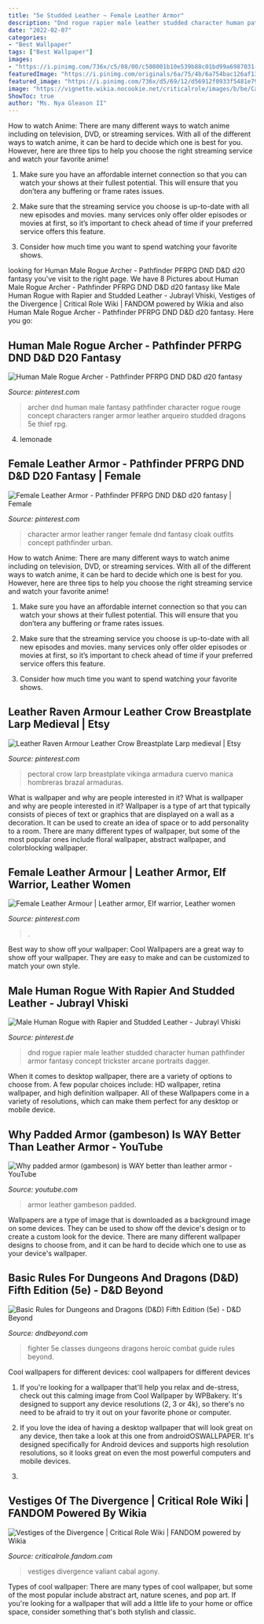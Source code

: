 ```yaml
---
title: "5e Studded Leather ~ Female Leather Armor"
description: "Dnd rogue rapier male leather studded character human pathfinder armor fantasy concept trickster arcane portraits dagger"
date: "2022-02-07"
categories:
- "Best Wallpaper"
tags: ["Best Wallpaper"]
images:
- "https://i.pinimg.com/736x/c5/08/00/c508001b10e539b88c01bd99a6987031--art-pics-character-art.jpg"
featuredImage: "https://i.pinimg.com/originals/6a/75/4b/6a754bac126af132059381469961d645.jpg"
featured_image: "https://i.pinimg.com/736x/d5/69/12/d56912f0933f5481e796bd30047a9e5c.jpg"
image: "https://vignette.wikia.nocookie.net/criticalrole/images/b/be/Cabal&#039;s_Ruin_-_Agony_-_Armor_of_Valiant_Soul_-_Circlet_of_Barbed_Vision.png/revision/latest?cb=20190104062614"
ShowToc: true
author: "Ms. Nya Gleason II"
---
```



How to watch Anime: There are many different ways to watch anime including on television, DVD, or streaming services.
With all of the different ways to watch anime, it can be hard to decide which one is best for you. However, here are three tips to help you choose the right streaming service and watch your favorite anime!
1. Make sure you have an affordable internet connection so that you can watch your shows at their fullest potential. This will ensure that you don’tera any buffering or frame rates issues.

2. Make sure that the streaming service you choose is up-to-date with all new episodes and movies. many services only offer older episodes or movies at first, so it’s important to check ahead of time if your preferred service offers this feature.

3. Consider how much time you want to spend watching your favorite shows.

	

		
looking for Human Male Rogue Archer - Pathfinder PFRPG DND D&amp;D d20 fantasy you've visit to the right page. We have 8 Pictures about Human Male Rogue Archer - Pathfinder PFRPG DND D&amp;D d20 fantasy like Male Human Rogue with Rapier and Studded Leather - Jubrayl Vhiski, Vestiges of the Divergence | Critical Role Wiki | FANDOM powered by Wikia and also Human Male Rogue Archer - Pathfinder PFRPG DND D&amp;D d20 fantasy. Here you go:
		
    
## Human Male Rogue Archer - Pathfinder PFRPG DND D&amp;D D20 Fantasy

<img loading=lazy src="https://i.pinimg.com/736x/c5/08/00/c508001b10e539b88c01bd99a6987031--art-pics-character-art.jpg" onerror="this.onerror=null;this.src='https://tse2.mm.bing.net/th?id=OIP.ObKUzFn08HjrAJKe6NkvBwHaLs&amp;pid=15.1';" alt="Human Male Rogue Archer - Pathfinder PFRPG DND D&amp;D d20 fantasy">

_Source: pinterest.com_

>archer dnd human male fantasy pathfinder character rogue rouge concept characters ranger armor leather arqueiro studded dragons 5e thief rpg. 

	

4. lemonade 

    
## Female Leather Armor - Pathfinder PFRPG DND D&amp;D D20 Fantasy | Female

<img loading=lazy src="https://i.pinimg.com/originals/6a/75/4b/6a754bac126af132059381469961d645.jpg" onerror="this.onerror=null;this.src='https://tse4.mm.bing.net/th?id=OIP.qE7gomKlQv0OKribi5UmhQAAAA&amp;pid=15.1';" alt="Female Leather Armor - Pathfinder PFRPG DND D&amp;D d20 fantasy | Female">

_Source: pinterest.com_

>character armor leather ranger female dnd fantasy cloak outfits concept pathfinder urban. 

	

How to watch Anime: There are many different ways to watch anime including on television, DVD, or streaming services.
With all of the different ways to watch anime, it can be hard to decide which one is best for you. However, here are three tips to help you choose the right streaming service and watch your favorite anime!
1. Make sure you have an affordable internet connection so that you can watch your shows at their fullest potential. This will ensure that you don’tera any buffering or frame rates issues.

2. Make sure that the streaming service you choose is up-to-date with all new episodes and movies. many services only offer older episodes or movies at first, so it’s important to check ahead of time if your preferred service offers this feature.

3. Consider how much time you want to spend watching your favorite shows.

    
## Leather Raven Armour Leather Crow Breastplate Larp Medieval | Etsy

<img loading=lazy src="https://i.pinimg.com/736x/e9/87/11/e98711ed9d543979f9b17906dd460032.jpg" onerror="this.onerror=null;this.src='https://tse4.mm.bing.net/th?id=OIP.K_SunpVaNlCFeFY0E9jfiQHaHH&amp;pid=15.1';" alt="Leather Raven Armour Leather Crow Breastplate Larp medieval | Etsy">

_Source: pinterest.com_

>pectoral crow larp breastplate vikinga armadura cuervo manica hombreras brazal armaduras. 

	

What is wallpaper and why are people interested in it?
What is wallpaper and why are people interested in it?
Wallpaper is a type of art that typically consists of pieces of text or graphics that are displayed on a wall as a decoration. It can be used to create an idea of space or to add personality to a room. There are many different types of wallpaper, but some of the most popular ones include floral wallpaper, abstract wallpaper, and colorblocking wallpaper.

    
## Female Leather Armour | Leather Armor, Elf Warrior, Leather Women

<img loading=lazy src="https://i.pinimg.com/736x/d5/69/12/d56912f0933f5481e796bd30047a9e5c.jpg" onerror="this.onerror=null;this.src='https://tse3.mm.bing.net/th?id=OIP.vTt3i9UKT-0y9DoBMzSADwHaKC&amp;pid=15.1';" alt="Female Leather Armour | Leather armor, Elf warrior, Leather women">

_Source: pinterest.com_

>. 

	

Best way to show off your wallpaper:
Cool Wallpapers are a great way to show off your wallpaper. They are easy to make and can be customized to match your own style.

    
## Male Human Rogue With Rapier And Studded Leather - Jubrayl Vhiski

<img loading=lazy src="https://i.pinimg.com/originals/83/ae/f7/83aef79b90b2fc543771ecfc1b3d8b51.png" onerror="this.onerror=null;this.src='https://tse2.mm.bing.net/th?id=OIP.UNI7n-5iVHasYs3-fHsEoAHaLf&amp;pid=15.1';" alt="Male Human Rogue with Rapier and Studded Leather - Jubrayl Vhiski">

_Source: pinterest.de_

>dnd rogue rapier male leather studded character human pathfinder armor fantasy concept trickster arcane portraits dagger. 

	

When it comes to desktop wallpaper, there are a variety of options to choose from. A few popular choices include: HD wallpaper, retina wallpaper, and high definition wallpaper. All of these Wallpapers come in a variety of resolutions, which can make them perfect for any desktop or mobile device. 

    
## Why Padded Armor (gambeson) Is WAY Better Than Leather Armor - YouTube

<img loading=lazy src="https://i.ytimg.com/vi/-uWDCDJD_4w/maxresdefault.jpg" onerror="this.onerror=null;this.src='https://tse1.mm.bing.net/th?id=OIP.YONmaUZ-nlmklnGNsCcQfQHaEK&amp;pid=15.1';" alt="Why padded armor (gambeson) is WAY better than leather armor - YouTube">

_Source: youtube.com_

>armor leather gambeson padded. 

	

Wallpapers are a type of image that is downloaded as a background image on some devices. They can be used to show off the device's design or to create a custom look for the device. There are many different wallpaper designs to choose from, and it can be hard to decide which one to use as your device's wallpaper.

    
## Basic Rules For Dungeons And Dragons (D&amp;D) Fifth Edition (5e) - D&amp;D Beyond

<img loading=lazy src="https://media-waterdeep.cursecdn.com/attachments/thumbnails/0/697/400/475/c3fighterintro.png" onerror="this.onerror=null;this.src='https://tse1.mm.bing.net/th?id=OIP.eff6QzGZh3yJ9u-aMx0WCgAAAA&amp;pid=15.1';" alt="Basic Rules for Dungeons and Dragons (D&amp;D) Fifth Edition (5e) - D&amp;D Beyond">

_Source: dndbeyond.com_

>fighter 5e classes dungeons dragons heroic combat guide rules beyond. 

	

Cool wallpapers for different devices:
cool wallpapers for different devices 

1. If you're looking for a wallpaper that'll help you relax and de-stress, check out this calming image from Cool Wallpaper by WPBakery. It's designed to support any device resolutions (2, 3 or 4k), so there's no need to be afraid to try it out on your favorite phone or computer.

2. If you love the idea of having a desktop wallpaper that will look great on any device, then take a look at this one from androidOSWALLPAPER. It's designed specifically for Android devices and supports high resolution resolutions, so it looks great on even the most powerful computers and mobile devices.

3.

    
## Vestiges Of The Divergence | Critical Role Wiki | FANDOM Powered By Wikia

<img loading=lazy src="https://vignette.wikia.nocookie.net/criticalrole/images/b/be/Cabal&#039;s_Ruin_-_Agony_-_Armor_of_Valiant_Soul_-_Circlet_of_Barbed_Vision.png/revision/latest?cb=20190104062614" onerror="this.onerror=null;this.src='https://tse3.mm.bing.net/th?id=OIP.z_XoSaMKDFvzW5ndQhskUAAAAA&amp;pid=15.1';" alt="Vestiges of the Divergence | Critical Role Wiki | FANDOM powered by Wikia">

_Source: criticalrole.fandom.com_

>vestiges divergence valiant cabal agony. 

	

Types of cool wallpaper:
There are many types of cool wallpaper, but some of the most popular include abstract art, nature scenes, and pop art. If you're looking for a wallpaper that will add a little life to your home or office space, consider something that's both stylish and classic.

